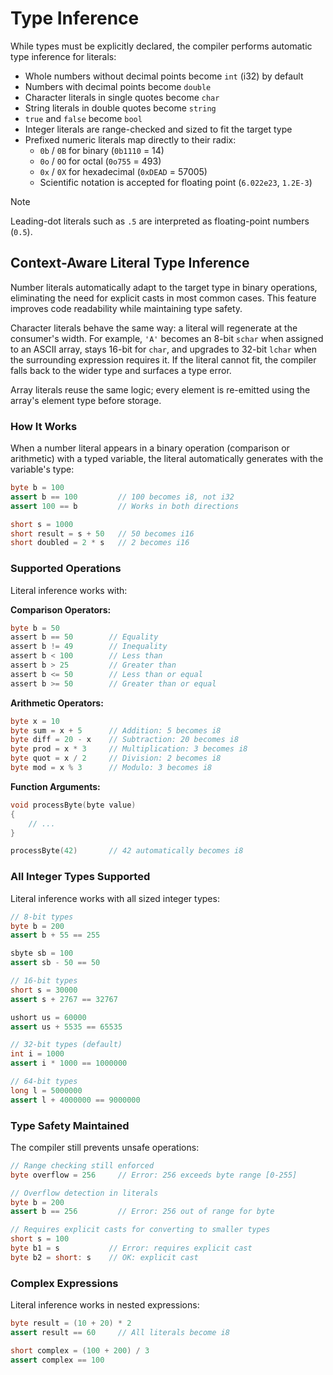 # Type Inference

While types must be explicitly declared, the compiler performs automatic type inference for literals:

- Whole numbers without decimal points become `int` (i32) by default
- Numbers with decimal points become `double`
- Character literals in single quotes become `char`
- String literals in double quotes become `string`
- `true` and `false` become `bool`
- Integer literals are range-checked and sized to fit the target type
- Prefixed numeric literals map directly to their radix:
  - `0b` / `0B` for binary (`0b1110` = 14)
  - `0o` / `0O` for octal (`0o755` = 493)
  - `0x` / `0X` for hexadecimal (`0xDEAD` = 57005)
  - Scientific notation is accepted for floating point (`6.022e23`, `1.2E-3`)

> [!NOTE]
> Leading-dot literals such as `.5` are interpreted as floating-point numbers (`0.5`).

## Context-Aware Literal Type Inference

Number literals automatically adapt to the target type in binary operations, eliminating the need for explicit casts in most common cases. This feature improves code readability while maintaining type safety.

Character literals behave the same way: a literal will regenerate at the consumer's width. For example, `'A'` becomes an 8-bit `schar` when assigned to an ASCII array, stays 16-bit for `char`, and upgrades to 32-bit `lchar` when the surrounding expression requires it. If the literal cannot fit, the compiler falls back to the wider type and surfaces a type error.

Array literals reuse the same logic; every element is re-emitted using the array's element type before storage.

### How It Works

When a number literal appears in a binary operation (comparison or arithmetic) with a typed variable, the literal automatically generates with the variable's type:

```java
byte b = 100
assert b == 100         // 100 becomes i8, not i32
assert 100 == b         // Works in both directions

short s = 1000
short result = s + 50   // 50 becomes i16
short doubled = 2 * s   // 2 becomes i16
```

### Supported Operations

Literal inference works with:

**Comparison Operators:**
```cs
byte b = 50
assert b == 50        // Equality
assert b != 49        // Inequality
assert b < 100        // Less than
assert b > 25         // Greater than
assert b <= 50        // Less than or equal
assert b >= 50        // Greater than or equal
```

**Arithmetic Operators:**
```cs
byte x = 10
byte sum = x + 5      // Addition: 5 becomes i8
byte diff = 20 - x    // Subtraction: 20 becomes i8
byte prod = x * 3     // Multiplication: 3 becomes i8
byte quot = x / 2     // Division: 2 becomes i8
byte mod = x % 3      // Modulo: 3 becomes i8
```

**Function Arguments:**
```c
void processByte(byte value)
{
    // ...
}

processByte(42)       // 42 automatically becomes i8
```

### All Integer Types Supported

Literal inference works with all sized integer types:

```java
// 8-bit types
byte b = 200
assert b + 55 == 255

sbyte sb = 100
assert sb - 50 == 50

// 16-bit types
short s = 30000
assert s + 2767 == 32767

ushort us = 60000
assert us + 5535 == 65535

// 32-bit types (default)
int i = 1000
assert i * 1000 == 1000000

// 64-bit types
long l = 5000000
assert l + 4000000 == 9000000
```

### Type Safety Maintained

The compiler still prevents unsafe operations:

```java
// Range checking still enforced
byte overflow = 256     // Error: 256 exceeds byte range [0-255]

// Overflow detection in literals
byte b = 200
assert b == 256         // Error: 256 out of range for byte

// Requires explicit casts for converting to smaller types
short s = 100
byte b1 = s           // Error: requires explicit cast
byte b2 = short: s    // OK: explicit cast
```

### Complex Expressions

Literal inference works in nested expressions:

```java
byte result = (10 + 20) * 2
assert result == 60     // All literals become i8

short complex = (100 + 200) / 3
assert complex == 100
```
